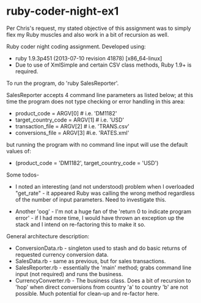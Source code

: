ruby-coder-night-ex1
====================

Per Chris's request, my stated objective of this assignment was to simply flex my Ruby muscles and also work in a bit of recursion as well.

Ruby coder night coding assignment. Developed using:

* ruby 1.9.3p451 (2013-07-10 revision 41878) [x86_64-linux]
* Due to use of XmlSimple and certain CSV class methods, Ruby 1.9+ is required.

To run the program, do 'ruby SalesReporter'.

SalesReporter accepts 4 command line parameters as listed below; at this time the program does not type checking or error handling in this area:

* product_code = ARGV[0] # i.e. 'DM1182'
* target_country_code = ARGV[1] # i.e. 'USD'
* transaction_file = ARGV[2] # i.e. 'TRANS.csv'
* conversions_file = ARGV[3] #i.e. 'RATES.xml'

but running the program with no command line input will use the default values of: 

* (product_code = 'DM1182', target_country_code = 'USD')

Some todos-

* I noted an interesting (and not understood) problem when I overloaded "get_rate" - it appeared Ruby was calling the wrong method regardless of 
the number of input parameters. Need to investigate this.

* Another 'oog' - I'm not a huge fan of the 'return 0 to indicate program error' - if I had more time, I would have thrown an exception up the stack 
and I intend on re-factoring this to make it so.

General architecture description:

* ConversionData.rb - singleton used to stash and do basic returns of requested currency conversion data.
* SalesData.rb - same as previous, but for sales transactions.
* SalesReporter.rb - essentially the 'main' method; grabs command line input (not required) and runs the business.
* CurrencyConverter.rb - The business class. Does a bit of recursion to 'hop' when direct conversions from country 'a' to country 'b' are not possible. Much potential for clean-up and re-factor here.


